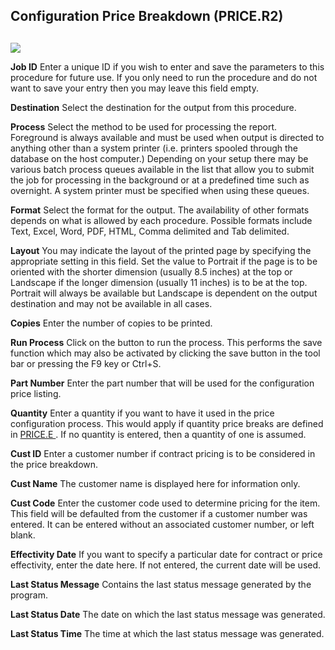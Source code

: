 ##  Configuration Price Breakdown (PRICE.R2)

<PageHeader />

##

![](./PRICE-R2-1.jpg)

**Job ID** Enter a unique ID if you wish to enter and save the parameters to
this procedure for future use. If you only need to run the procedure and do
not want to save your entry then you may leave this field empty.  
  
**Destination** Select the destination for the output from this procedure.  
  
**Process** Select the method to be used for processing the report. Foreground
is always available and must be used when output is directed to anything other
than a system printer (i.e. printers spooled through the database on the host
computer.) Depending on your setup there may be various batch process queues
available in the list that allow you to submit the job for processing in the
background or at a predefined time such as overnight. A system printer must be
specified when using these queues.  
  
**Format** Select the format for the output. The availability of other formats
depends on what is allowed by each procedure. Possible formats include Text,
Excel, Word, PDF, HTML, Comma delimited and Tab delimited.  
  
**Layout** You may indicate the layout of the printed page by specifying the
appropriate setting in this field. Set the value to Portrait if the page is to
be oriented with the shorter dimension (usually 8.5 inches) at the top or
Landscape if the longer dimension (usually 11 inches) is to be at the top.
Portrait will always be available but Landscape is dependent on the output
destination and may not be available in all cases.  
  
**Copies** Enter the number of copies to be printed.  
  
**Run Process** Click on the button to run the process. This performs the save
function which may also be activated by clicking the save button in the tool
bar or pressing the F9 key or Ctrl+S.  
  
**Part Number** Enter the part number that will be used for the configuration
price listing.  
  
**Quantity** Enter a quantity if you want to have it used in the price configuration process. This would apply if quantity price breaks are defined in [ PRICE.E ](../../../MRK-ENTRY/PRICE-E/README.md) . If no quantity is entered, then a quantity of one is assumed.   
  
**Cust ID** Enter a customer number if contract pricing is to be considered in
the price breakdown.  
  
**Cust Name** The customer name is displayed here for information only.  
  
**Cust Code** Enter the customer code used to determine pricing for the item.
This field will be defaulted from the customer if a customer number was
entered. It can be entered without an associated customer number, or left
blank.  
  
**Effectivity Date** If you want to specify a particular date for contract or
price effectivity, enter the date here. If not entered, the current date will
be used.  
  
**Last Status Message** Contains the last status message generated by the
program.  
  
**Last Status Date** The date on which the last status message was generated.  
  
**Last Status Time** The time at which the last status message was generated.  
  
  
<badge text= "Version 8.10.57" vertical="middle" />

<PageFooter />